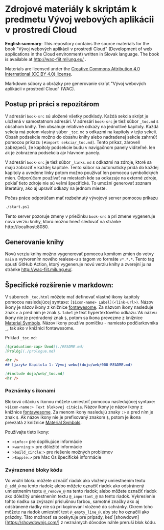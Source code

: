# Zdrojové materiály k skriptám k predmetu Vývoj webových aplikácii v prostredí Cloud

__English summary__: This repository contains the source materials for the book "Vývoj webových aplikácii v prostredí Cloud" (Development of web applications in the Cloud environment) written in Slovak language. The book is available at http://wac-fiit.milung.eu/ .

Materials are licensed under the [Creative Commons Attribution 4.0 International (CC BY 4.0) license](https://creativecommons.org/licenses/by/4.0/).

Markdown súbory a obrázky pre generovanie skrípt "Vývoj webových aplikácii v prostredí Cloud" (WAC).

## Postup pri práci s repozitárom

V adresári `book-src` sú uložené všetky podklady. Každá sekcia skrípt je uložená v samostatnom adresári. V adresári `book-src` je tiež súbor `_toc.md` s obsahom knihy. Ten obsahuje relativné odkazy na jednotlivé kapitoly. Každá sekcia má potom vlastný súbor `_toc.md` s odkazmi na kapitoly v tejto sekcii. Obsah podsekcie možno do obsahu knihy alebo nadradenej sekcie  zahrnúť pomocou príkazu `[#import sekcia/_toc.md]`. Tento príkaz, zároveň zabezpečí, že kapitoly podsekcie budu v navigačnom panely viditeľné. len ak je zobrazená podsekcia ajv hlavnom panely.

V adresári `book-src` je tiež súbor `_links.md` s odkazmi na zdroje, ktoré sa majú zobraziť v každej kapitole. Tento súbor sa automaticky pridá do každej kapitoly a uvedene linky potom možno používať len pomocou symbolických mien. Odporúčam používať na miestach kde sa odkazuje na externé zdroje, pokiaľ tieto zdroje nie sú veľmi špecifické. To umožní generovať zoznam literatúry, ako aj upraviť odkazy na jednom mieste.

Počas práce odporúčam mať rozbehnutý vývojový server pomocou príkazu 

```bash
./start.ps1
```

Tento server pozoruje zmeny v priečinku `book-src` a pri zmene vygeneruje novú verziu knihy, ktorú možno hneď sledovať na stránke http://localhost:8080. 

## Generovanie knihy

Novú verziu knihy možno vygenerovať pomocou komitom zmien do vetvy `main` a vytvorením nového realese-u s tagom vo formáte `v*.*.*`. Tento tag spustí GitHub Action, ktorý vygeneruje novú verziu knihy a zverejní ju na stránke http://wac-fiit.milung.eu/.

## Špecifické rozšírenie v markdown: 

V súboroch `_toc.html` môžete mať definovať vlastné ikony kapitoly pomocou nasledujúcej syntaxe: `[$icon-name> Label](<link-url>)`. Názov ikony je názov ikony z knižnice [fontawesome](https://fontawesome.com/icons?d=gallery). Za názvom ikony nasleduje znak `>` a pred ním je znak `$`. `label` je text hypertextového odkazu.˙Ak názvu ikony nie je predradený znak `$`, potom sa ikona prevezme z knižnice [Material Symbols](https://fonts.google.com/icons). Názov ikony používa pomlčku `-` namiesto podčiarkovníka `_`, tak ako v knižnici fontawesome.

Príklad `_toc.md`:

```markdown
[$graduation-cap> Úvod](./README.md)
[Prológ](./prologue.md)

<hr />
## [jazyk> Kapitola 1: Vývoj webu](dojo/web/000-README.md)

[#include dojo/web/_toc.md]
<hr />
```

### Poznámky s ikonami

Blokovú citáciu s ikonou môžete umiestniť pomocou nasledujúcej syntaxe: `>$icon-name:> Text blokovej citácie`. Názov ikony je názov ikony z knižnice [fontawesome](https://fontawesome.com/icons?d=gallery). Za menom ikony nasledujú znaky `:>` a pred ním je znak `$`.  Ak názov ikony nie je prefixovaný znakom `$`, potom je ikona prevzatá z knižnice [Material Symbols](https://fonts.google.com/icons).

Používajte tieto ikony: 

- `>info:>` pre doplňujúce informácie 
- `>warning:>` pre dôležité informácie
- `>build_circle:>` pre riešenie možných problémov
- `>$apple:>` pre Mac Os špecifické informácie

### Zvýraznené bloky kódu

 Vo vnútri bloku môžete označiť riadok ako vložený umiestnením textu `@_add_@` na tento riadok; alebo môžete označiť riadok ako odstránený umiestnením textu `@_remove_@` na tento riadok; alebo môžete označiť riadok ako dôležitý umiestnením textu `@_important_@` na tento riadok. Vykreslenie tohto riadku sa zvýrazní príslušnou farbou, samotné značky ako aj odstránené riadky nie sú pri kopírovaní vložené do schránky. Okrem toho môžete na riadok umiestniť text `@_empty_line_@`, aby ste ho označili ako prázdny. Táto možnosť sa poskytuje pre prípady, keď [showdown][https://showdownjs.com/] z neznámych dôvodov náhle preruší blok kódu.

